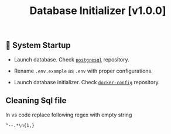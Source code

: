 <h1 id="top" align="center">Database Initializer [v1.0.0]</h1>

<br/>

<h2 id="system-startup">🚀 System Startup</h2>

- Launch database. Check [`postgresql`](https://github.com/staucktion/postgresql) repository.

- Rename `.env.example` as `.env` with proper configurations.

- Launch database initializer. Check [`docker-config`](https://github.com/staucktion/docker-config) repository.

<h2 id="clean-sql">Cleaning Sql file</h2>

In vs code replace following regex with empty string

```
^--.*\n{1,}
```
